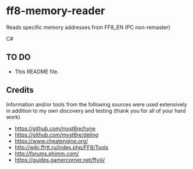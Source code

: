 # ff8-memory-reader
Reads specific memory addresses from FF8_EN (PC non-remaster)

C#

## TO DO
* This README file.

## Credits
Information and/or tools from the following sources were used extensively in addition to my own discovery and testing (thank you for all of your hard work)
* https://github.com/myst6re/hyne
* https://github.com/myst6re/deling
* https://www.cheatengine.org/
* http://wiki.ffrtt.ru/index.php/FF8/Tools
* http://forums.qhimm.com/
* https://guides.gamercorner.net/ffviii/
